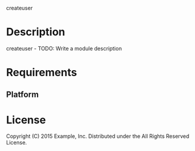 createuser

Description
===========

createuser - TODO: Write a module description

Requirements
============

Platform
--------

License
=======

Copyright (C) 2015 Example, Inc.
Distributed under the All Rights Reserved License.
